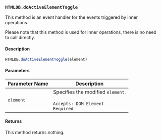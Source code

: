 ### `HTMLDB.doActiveElementToggle`

This method is an event handler for the events triggered by inner operations.

Please note that this method is used for inner operations, there is no need to call directly.

#### Description

```javascript
HTMLDB.doActiveElementToggle(element)
```

#### Parameters

| Parameter Name             | Description                               |
| -------------------------- | ----------------------------------------- |
| `element` | Specifies the modified `element`.<br><br>`Accepts: DOM Element`<br>`Required` |

#### Returns

This method returns nothing.